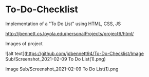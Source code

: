 # To-Do-Checklist

Implementation of a "To Do List" using HTML, CSS, JS

http://jbennett.cs.loyola.edu/personalProjects/project6/html/

Images of project 

![alt text](https://github.com/jdbennett94/To-Do-Checklist/Image Sub/Screenshot_2021-02-09 To Do List(1).png)

Image Sub/Screenshot_2021-02-09 To Do List(1).png



